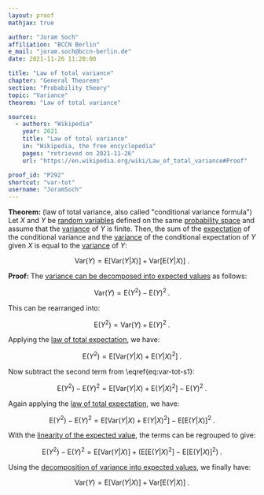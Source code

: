 ```yaml
---
layout: proof
mathjax: true

author: "Joram Soch"
affiliation: "BCCN Berlin"
e_mail: "joram.soch@bccn-berlin.de"
date: 2021-11-26 11:20:00

title: "Law of total variance"
chapter: "General Theorems"
section: "Probability theory"
topic: "Variance"
theorem: "Law of total variance"

sources:
  - authors: "Wikipedia"
    year: 2021
    title: "Law of total variance"
    in: "Wikipedia, the free encyclopedia"
    pages: "retrieved on 2021-11-26"
    url: "https://en.wikipedia.org/wiki/Law_of_total_variance#Proof"

proof_id: "P292"
shortcut: "var-tot"
username: "JoramSoch"
---
```



**Theorem:** (law of total variance, also called "conditional variance formula") Let $X$ and $Y$ be [random variables](/D/rvar) defined on the same [probability space](/D/prob-spc) and assume that the [variance](/D/var) of $Y$ is finite. Then, the sum of the [expectation](/D/mean) of the conditional variance and the [variance](/D/var) of the conditional expectation of $Y$ given $X$ is equal to the [variance](/D/var) of $Y$:

$$ \label{eq:var-tot}
\mathrm{Var}(Y) = \mathrm{E}[\mathrm{Var}(Y \vert X)] + \mathrm{Var}[\mathrm{E}(Y \vert X)] \; .
$$


**Proof:** The [variance can be decomposed into expected values](/P/var-mean) as follows:

$$ \label{eq:var-tot-s1}
\mathrm{Var}(Y) = \mathrm{E}(Y^2) - \mathrm{E}(Y)^2 \; .
$$

This can be rearranged into:

$$ \label{eq:var-tot-s2}
\mathrm{E}(Y^2) = \mathrm{Var}(Y) + \mathrm{E}(Y)^2 \; .
$$

Applying the [law of total expectation](/P/mean-tot), we have:

$$ \label{eq:var-tot-s3}
\mathrm{E}(Y^2) = \mathrm{E}\left[ \mathrm{Var}(Y \vert X) + \mathrm{E}(Y \vert X)^2 \right] \; .
$$

Now subtract the second term from \eqref{eq:var-tot-s1}:

$$ \label{eq:var-tot-s4}
\mathrm{E}(Y^2) - \mathrm{E}(Y)^2 = \mathrm{E}\left[ \mathrm{Var}(Y \vert X) + \mathrm{E}(Y \vert X)^2 \right] - \mathrm{E}(Y)^2 \; .
$$

Again applying the [law of total expectation](/P/mean-tot), we have:

$$ \label{eq:var-tot-s5}
\mathrm{E}(Y^2) - \mathrm{E}(Y)^2 = \mathrm{E}\left[ \mathrm{Var}(Y \vert X) + \mathrm{E}(Y \vert X)^2 \right] - \mathrm{E}\left[ \mathrm{E}(Y \vert X) \right]^2 \; .
$$

With the [linearity of the expected value](/P/mean-lin), the terms can be regrouped to give:

$$ \label{eq:var-tot-s6}
\mathrm{E}(Y^2) - \mathrm{E}(Y)^2 = \mathrm{E}\left[ \mathrm{Var}(Y \vert X) \right] + \left( \mathrm{E}\left[ \mathrm{E}(Y \vert X)^2 \right] - \mathrm{E}\left[ \mathrm{E}(Y \vert X) \right]^2 \right) \; .
$$

Using the [decomposition of variance into expected values](/P/var-mean), we finally have:

$$ \label{eq:var-tot-s7}
\mathrm{Var}(Y) = \mathrm{E}[\mathrm{Var}(Y \vert X)] + \mathrm{Var}[\mathrm{E}(Y \vert X)] \; .
$$